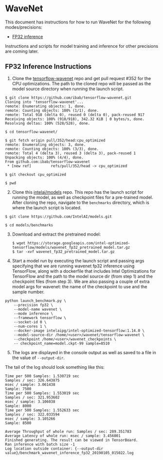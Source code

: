 # WaveNet

This document has instructions for how to run WaveNet for the following
modes/precisions:
* [FP32 inference](#fp32-inference-instructions)

Instructions and scripts for model training and inference
for other precisions are coming later.

## FP32 Inference Instructions

1. Clone the [tensorflow-wavenet](https://github.com/ibab/tensorflow-wavenet)
repo and get pull request #352 for the CPU optimizations.  The path to
the cloned repo will be passed as the model source directory when
running the launch script.

```
$ git clone https://github.com/ibab/tensorflow-wavenet.git
Cloning into 'tensorflow-wavenet'...
remote: Enumerating objects: 1, done.
remote: Counting objects: 100% (1/1), done.
remote: Total 918 (delta 0), reused 0 (delta 0), pack-reused 917
Receiving objects: 100% (918/918), 342.32 KiB | 0 bytes/s, done.
Resolving deltas: 100% (528/528), done.

$ cd tensorflow-wavenet/

$ git fetch origin pull/352/head:cpu_optimized
remote: Enumerating objects: 3, done.
remote: Counting objects: 100% (3/3), done.
remote: Total 4 (delta 3), reused 3 (delta 3), pack-reused 1
Unpacking objects: 100% (4/4), done.
From github.com:ibab/tensorflow-wavenet
 * [new ref]         refs/pull/352/head -> cpu_optimized

$ git checkout cpu_optimized

$ pwd
```

2. Clone this [intelai/models](https://github.com/intelai/models) repo.
This repo has the launch script for running the model, as well as
checkpoint files for a pre-trained model.  After cloning the repo,
navigate to the `benchmarks` directory, which is where the launch script
is located.

```
$ git clone https://github.com/IntelAI/models.git

$ cd models/benchmarks
```

3. Download and extract the pretrained model:
   ```
   $ wget https://storage.googleapis.com/intel-optimized-tensorflow/models/wavenet_fp32_pretrained_model.tar.gz
   $ tar -xvf wavenet_fp32_pretrained_model.tar.gz
   ```

4. Start a model run by executing the launch script and passing args
specifying that we are running wavenet fp32 inference using TensorFlow,
along with a dockerfile that includes Intel Optimizations for TensorFlow
and the path to the model source dir (from step 1) and the checkpoint
files (from step 3).  We are also passing a couple of extra model args
for wavenet: the name of the checkpoint to use and the sample number.

```
python launch_benchmark.py \
    --precision fp32 \
    --model-name wavenet \
    --mode inference \
    --framework tensorflow \
    --socket-id 0 \
    --num-cores 1 \
    --docker-image intelaipg/intel-optimized-tensorflow:1.14.0 \
    --model-source-dir /home/<user>/wavenet/tensorflow-wavenet \
    --checkpoint /home/<user>/wavenet_checkpoints \
    -- checkpoint_name=model.ckpt-99 sample=8510
```

5.  The logs are displayed in the console output as well as saved to a
file in the value of `--output-dir`.

The tail of the log should look something like this:

```
Time per 500 Samples: 1.530719 sec
Samples / sec: 326.643875
msec / sample: 3.061438
Sample: 7500
Time per 500 Samples: 1.553019 sec
Samples / sec: 321.953602
msec / sample: 3.106038
Sample: 8000
Time per 500 Samples: 1.552633 sec
Samples / sec: 322.033594
msec / sample: 3.105266
Sample: 8500

Average Throughput of whole run: Samples / sec: 289.351783
Average Latency of whole run: msec / sample: 3.456001
Finished generating. The result can be viewed in TensorBoard.
Ran inference with batch size -1
Log location outside container: {--output-dir value}/benchmark_wavenet_inference_fp32_20190105_015022.log
```
